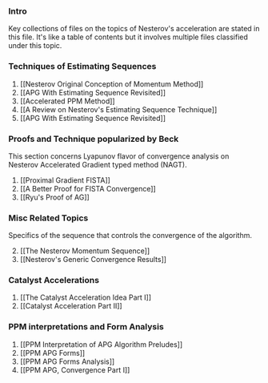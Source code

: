 ### **Intro**

Key collections of files on the topics of Nesterov's acceleration are stated in this file.
It's like a table of contents but it involves multiple files classified under this topic. 


### **Techniques of Estimating Sequences**
1. [[Nesterov Original Conception of Momentum Method]]
2. [[APG With Estimating Sequence Revisited]]
3. [[Accelerated PPM Method]]
5. [[A Review on Nesterov's Estimating Sequence Technique]]
6. [[APG With Estimating Sequence Revisited]]


### **Proofs and Technique popularized by Beck**

This section concerns Lyapunov flavor of convergence analysis on Nesterov Accelerated Gradient typed method (NAGT). 

1. [[Proximal Gradient FISTA]]
2. [[A Better Proof for FISTA Convergence]]
3. [[Ryu's Proof of AG]]

### **Misc Related Topics**

Specifics of the sequence that controls the convergence of the algorithm. 

2. [[The Nesterov Momentum Sequence]]
3. [[Nesterov's Generic Convergence Results]]

### **Catalyst Accelerations**

1. [[The Catalyst Acceleration Idea Part I]]
2. [[Catalyst Acceleration Part II]]

### **PPM interpretations and Form Analysis**

1. [[PPM Interpretation of APG Algorithm Preludes]]
2. [[PPM APG Forms]]
3. [[PPM APG Forms Analysis]]
4. [[PPM APG, Convergence Part I]]


